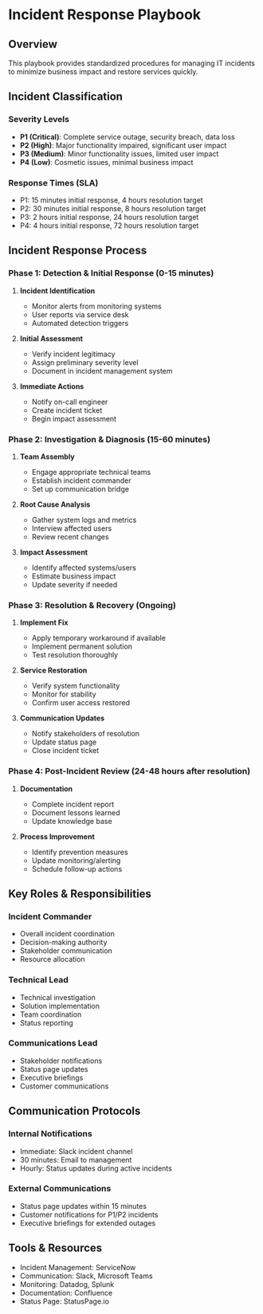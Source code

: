 # Incident Response Playbook

## Overview
This playbook provides standardized procedures for managing IT incidents to minimize business impact and restore services quickly.

## Incident Classification

### Severity Levels
- **P1 (Critical)**: Complete service outage, security breach, data loss
- **P2 (High)**: Major functionality impaired, significant user impact
- **P3 (Medium)**: Minor functionality issues, limited user impact
- **P4 (Low)**: Cosmetic issues, minimal business impact

### Response Times (SLA)
- P1: 15 minutes initial response, 4 hours resolution target
- P2: 30 minutes initial response, 8 hours resolution target
- P3: 2 hours initial response, 24 hours resolution target
- P4: 4 hours initial response, 72 hours resolution target

## Incident Response Process

### Phase 1: Detection & Initial Response (0-15 minutes)
1. **Incident Identification**
   - Monitor alerts from monitoring systems
   - User reports via service desk
   - Automated detection triggers

2. **Initial Assessment**
   - Verify incident legitimacy
   - Assign preliminary severity level
   - Document in incident management system

3. **Immediate Actions**
   - Notify on-call engineer
   - Create incident ticket
   - Begin impact assessment

### Phase 2: Investigation & Diagnosis (15-60 minutes)
1. **Team Assembly**
   - Engage appropriate technical teams
   - Establish incident commander
   - Set up communication bridge

2. **Root Cause Analysis**
   - Gather system logs and metrics
   - Interview affected users
   - Review recent changes

3. **Impact Assessment**
   - Identify affected systems/users
   - Estimate business impact
   - Update severity if needed

### Phase 3: Resolution & Recovery (Ongoing)
1. **Implement Fix**
   - Apply temporary workaround if available
   - Implement permanent solution
   - Test resolution thoroughly

2. **Service Restoration**
   - Verify system functionality
   - Monitor for stability
   - Confirm user access restored

3. **Communication Updates**
   - Notify stakeholders of resolution
   - Update status page
   - Close incident ticket

### Phase 4: Post-Incident Review (24-48 hours after resolution)
1. **Documentation**
   - Complete incident report
   - Document lessons learned
   - Update knowledge base

2. **Process Improvement**
   - Identify prevention measures
   - Update monitoring/alerting
   - Schedule follow-up actions

## Key Roles & Responsibilities

### Incident Commander
- Overall incident coordination
- Decision-making authority
- Stakeholder communication
- Resource allocation

### Technical Lead
- Technical investigation
- Solution implementation
- Team coordination
- Status reporting

### Communications Lead
- Stakeholder notifications
- Status page updates
- Executive briefings
- Customer communications

## Communication Protocols

### Internal Notifications
- Immediate: Slack incident channel
- 30 minutes: Email to management
- Hourly: Status updates during active incidents

### External Communications
- Status page updates within 15 minutes
- Customer notifications for P1/P2 incidents
- Executive briefings for extended outages

## Tools & Resources
- Incident Management: ServiceNow
- Communication: Slack, Microsoft Teams
- Monitoring: Datadog, Splunk
- Documentation: Confluence
- Status Page: StatusPage.io